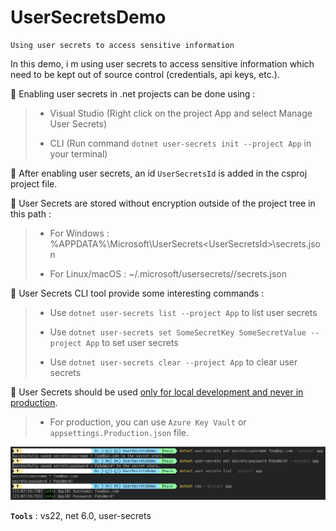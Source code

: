 # UserSecretsDemo
```
Using user secrets to access sensitive information
```

In this demo, i m using user secrets to access sensitive information which need to be kept out of source control (credentials, api keys, etc.).

:pushpin: Enabling user secrets in .net projects can be done using :
>
> - Visual Studio (Right click on the project App and select Manage User Secrets)
>
> - CLI (Run command `dotnet user-secrets init --project App` in your terminal)

:pushpin: After enabling user secrets, an id `UserSecretsId` is added in the csproj project file.

:pushpin: User Secrets are stored without encryption outside of the project tree in this path :
>
> - For Windows : %APPDATA%\Microsoft\UserSecrets\<UserSecretsId>\secrets.json
>
> - For Linux/macOS : ~/.microsoft/usersecrets/<UserSecretsId>/secrets.json

:pushpin: User Secrets CLI tool provide some interesting commands :
> - Use `dotnet user-secrets list --project App` to list user secrets
>
> - Use `dotnet user-secrets set SomeSecretKey SomeSecretValue --project App` to set user secrets
>
> - Use `dotnet user-secrets clear --project App` to clear user secrets
>

:pushpin: User Secrets should be used [only for local development and never in production](https://docs.microsoft.com/en-us/aspnet/core/security/app-secrets?view=aspnetcore-6.0&tabs=windows#secret-manager). 
>
> - For production, you can use `Azure Key Vault` or `appsettings.Production.json` file.

![UserSecretsDemo](Screenshots/UserSecretsDemo.png)
>

**`Tools`** : vs22, net 6.0, user-secrets
